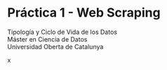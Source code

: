 # Práctica 1 - Web Scraping
Tipología y Ciclo de Vida de los Datos<br/>Máster en Ciencia de Datos<br/>Universidad Oberta de Catalunya

x
